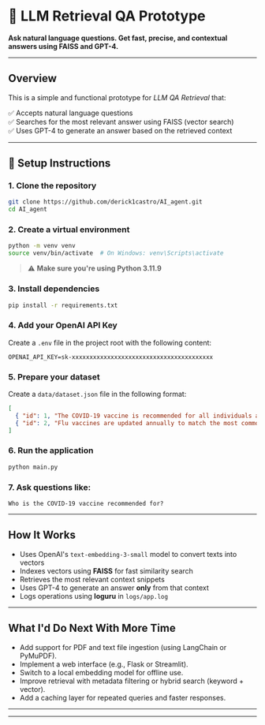# 🧠 LLM Retrieval QA Prototype

**Ask natural language questions. Get fast, precise, and contextual answers using FAISS and GPT-4.**

---

## Overview

This is a simple and functional prototype for _LLM QA Retrieval_ that:

✅ Accepts natural language questions  
✅ Searches for the most relevant answer using FAISS (vector search)  
✅ Uses GPT-4 to generate an answer based on the retrieved context

---

## 🚀 Setup Instructions

### 1. Clone the repository

```bash
git clone https://github.com/derick1castro/AI_agent.git
cd AI_agent
```

### 2. Create a virtual environment

```bash
python -m venv venv
source venv/bin/activate  # On Windows: venv\Scripts\activate
```

> ⚠️ **Make sure you're using Python 3.11.9**

### 3. Install dependencies

```bash
pip install -r requirements.txt
```

### 4. Add your OpenAI API Key

Create a `.env` file in the project root with the following content:

```
OPENAI_API_KEY=sk-xxxxxxxxxxxxxxxxxxxxxxxxxxxxxxxxxxxxxxxx
```

### 5. Prepare your dataset

Create a `data/dataset.json` file in the following format:

```json
[
  { "id": 1, "The COVID-19 vaccine is recommended for all individuals aged 6 months and older." },
  { "id": 2, "Flu vaccines are updated annually to match the most common circulating strains." }
]
```

### 6. Run the application

```bash
python main.py
```

### 7. Ask questions like:

```
Who is the COVID-19 vaccine recommended for?
```

---

## How It Works

- Uses OpenAI's `text-embedding-3-small` model to convert texts into vectors  
- Indexes vectors using **FAISS** for fast similarity search  
- Retrieves the most relevant context snippets  
- Uses GPT-4 to generate an answer **only** from that context  
- Logs operations using **loguru** in `logs/app.log`

---

## What I'd Do Next With More Time

- Add support for PDF and text file ingestion (using LangChain or PyMuPDF).
- Implement a web interface (e.g., Flask or Streamlit).
- Switch to a local embedding model for offline use.
- Improve retrieval with metadata filtering or hybrid search (keyword + vector).
- Add a caching layer for repeated queries and faster responses. 

---

---
